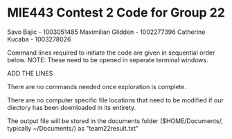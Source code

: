 # MIE443 Contest 2 Code for Group 22
Savo Bajic - 1003051485 
Maximilian Glidden - 1002277396
Catherine Kucaba - 1003278026

Command lines required to initiate the code are given in sequential order below. NOTE: These need to be opened in seperate terminal windows. 

ADD THE LINES

There are no commands needed once exploration is complete.

There are no computer specific file locations that need to be modified if our diectory has been downloaded in its entirety.

The output file will be stored in the documents folder ($HOME/Documents/, typically ~/Documents/) as "team22result.txt"
